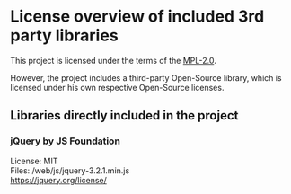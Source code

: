 # License overview of included 3rd party libraries
This project is licensed under the terms of the [MPL-2.0](LICENSE).


However, the project includes a third-party Open-Source library, 
which is licensed under his own respective Open-Source licenses.

## Libraries directly included in the project

### jQuery by JS Foundation 
License: MIT<br>
Files: /web/js/jquery-3.2.1.min.js <br>
https://jquery.org/license/
